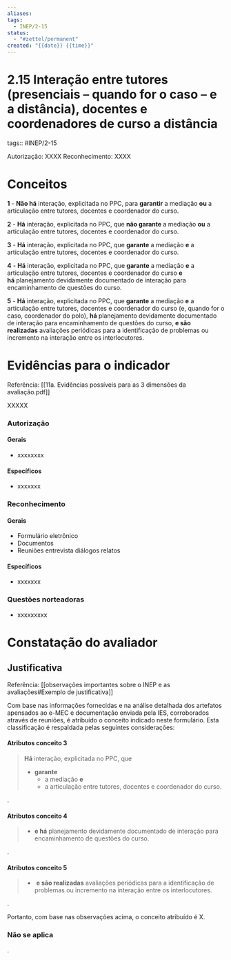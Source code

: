 ```yaml
---
aliases: 
tags:
  - INEP/2-15
status:
  - "#zettel/permanent"
created: "{{date}} {{time}}"
---
```

# 2.15 Interação entre tutores (presenciais – quando for o caso – e a distância), docentes e coordenadores de curso a distância

tags:: #INEP/2-15

Autorização: XXXX
Reconhecimento: XXXX

# Conceitos

**1** - **Não há** interação, explicitada no PPC, para **garantir** a mediação **ou** a articulação entre tutores, docentes e coordenador do curso.

**2** - **Há** interação, explicitada no PPC, que **não garante** a mediação **ou** a articulação entre tutores, docentes e coordenador do curso.

**3** - **Há** interação, explicitada no PPC, que **garante** a mediação **e** a articulação entre tutores, docentes e coordenador do curso.

**4** - **Há** interação, explicitada no PPC, que **garante** a mediação **e** a articulação entre tutores, docentes e coordenador do curso **e há** planejamento devidamente documentado de interação para encaminhamento de questões do curso.

**5** - **Há** interação, explicitada no PPC, que **garante** a mediação **e** a articulação entre tutores, docentes e coordenador do curso (e, quando for o caso, coordenador do polo), **há** planejamento devidamente documentado de interação para encaminhamento de questões do curso, **e são realizadas** avaliações periódicas para a identificação de problemas ou incremento na interação entre os interlocutores.

# Evidências para o indicador

Referência: [[11a. Evidências possíveis para as 3 dimensões da avaliação.pdf]]

XXXXX

### Autorização

#### Gerais

- xxxxxxxx

#### Específicos

- xxxxxxx

### Reconhecimento

#### Gerais

- Formulário eletrônico
- Documentos
- Reuniões entrevista diálogos relatos

#### Específicos

- xxxxxxx

### Questões norteadoras

- xxxxxxxxx

# Constatação do avaliador

## Justificativa

Referência: [[observações importantes sobre o INEP e as avaliações#Exemplo de justificativa]]

Com base nas informações fornecidas e na análise detalhada dos artefatos apensados ao e-MEC e documentação enviada pela IES, corroborados através de reuniões, é atribuído o conceito indicado neste formulário. Esta classificação é respaldada pelas seguintes considerações:

#### Atributos conceito 3

> **Há** interação, explicitada no PPC, que
>
> - **garante**
>   - a mediação **e**
>   - a articulação entre tutores, docentes e coordenador do curso.

.

#### Atributos conceito 4

> - **e há** planejamento devidamente documentado de interação para encaminhamento de questões do curso.

.

#### Atributos conceito 5

> -  **e são realizadas** avaliações periódicas para a identificação de problemas ou incremento na interação entre os interlocutores.

.

Portanto, com base nas observações acima, o conceito atribuído é X.

### Não se aplica

.
